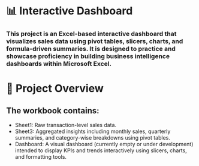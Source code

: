# 📊 Interactive Dashboard
### This project is an Excel-based interactive dashboard that visualizes sales data using pivot tables, slicers, charts, and formula-driven summaries. It is designed to practice and showcase proficiency in building business intelligence dashboards within Microsoft Excel.

# 📁 Project Overview
## The workbook contains:
- Sheet1: Raw transaction-level sales data.
- Sheet3: Aggregated insights including monthly sales, quarterly summaries, and category-wise breakdowns using pivot tables.
- Dashboard: A visual dashboard (currently empty or under development) intended to display KPIs and trends interactively using slicers, charts, and formatting tools.
